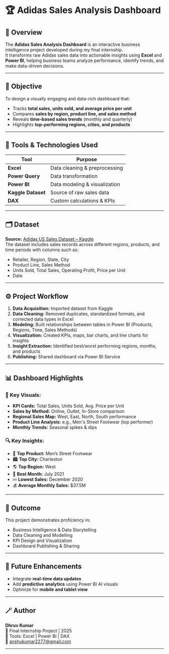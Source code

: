 # 🏆 Adidas Sales Analysis Dashboard

## 📖 Overview
The **Adidas Sales Analysis Dashboard** is an interactive business intelligence project developed during my final internship.  
It transforms raw Adidas sales data into actionable insights using **Excel** and **Power BI**, helping business teams analyze performance, identify trends, and make data-driven decisions.

---

## 🎯 Objective
To design a visually engaging and data-rich dashboard that:
- Tracks **total sales, units sold, and average price per unit**
- Compares **sales by region, product line, and sales method**
- Reveals **time-based sales trends** (monthly and quarterly)
- Highlights **top-performing regions, cities, and products**

---

## 🧰 Tools & Technologies Used
| Tool | Purpose |
|------|----------|
| **Excel** | Data cleaning & preprocessing |
| **Power Query** | Data transformation |
| **Power BI** | Data modeling & visualization |
| **Kaggle Dataset** | Source of raw sales data |
| **DAX** | Custom calculations & KPIs |

---

## 🗂️ Dataset
**Source:** [Adidas US Sales Dataset – Kaggle](https://www.kaggle.com)  
The dataset includes sales records across different regions, products, and time periods with columns such as:
- Retailer, Region, State, City  
- Product Line, Sales Method  
- Units Sold, Total Sales, Operating Profit, Price per Unit  
- Date

---

## ⚙️ Project Workflow
1. **Data Acquisition:** Imported dataset from Kaggle  
2. **Data Cleaning:** Removed duplicates, standardized formats, and corrected data types in Excel  
3. **Modeling:** Built relationships between tables in Power BI (Products, Regions, Time, Sales Methods)  
4. **Visualization:** Created KPIs, maps, bar charts, and line charts for insights  
5. **Insight Extraction:** Identified best/worst performing regions, months, and products  
6. **Publishing:** Shared dashboard via Power BI Service

---

## 📊 Dashboard Highlights
### 🧩 Key Visuals:
- **KPI Cards:** Total Sales, Units Sold, Avg. Price per Unit  
- **Sales by Method:** Online, Outlet, In-Store comparison  
- **Regional Sales Map:** West, East, North, South performance  
- **Product Line Analysis:** e.g., Men's Street Footwear (top performer)  
- **Monthly Trends:** Seasonal spikes & dips

### 🔍 Key Insights:
- 🥇 **Top Product:** Men’s Street Footwear  
- 🏙️ **Top City:** Charleston  
- 🌎 **Top Region:** West  
- 📅 **Best Month:** July 2021  
- 💤 **Lowest Sales:** December 2020  
- 💰 **Average Monthly Sales:** \$37.5M  

---

## 🚀 Outcome
This project demonstrates proficiency in:
- Business Intelligence & Data Storytelling  
- Data Cleaning and Modelling  
- KPI Design and Visualization  
- Dashboard Publishing & Sharing  


---

## 🧠 Future Enhancements
- Integrate **real-time data updates**
- Add **predictive analytics** using Power BI AI visuals
- Optimize for **mobile and tablet view**

---

## 🪄 Author
**Dhruv Kumar**  
📍 Final Internship Project | 2025  
💼 Tools: Excel | Power BI | DAX  
📧 anshukumar2277@gmail.com

---

